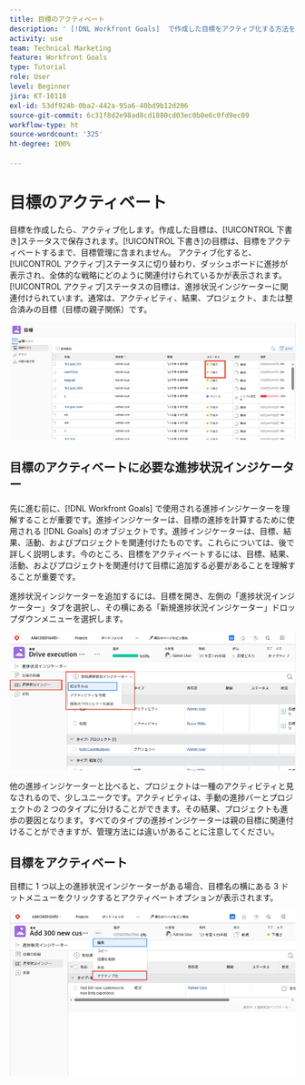 ```yaml
---
title: 目標のアクティベート
description: ' [!DNL Workfront Goals]  で作成した目標をアクティブ化する方法を説明します。'
activity: use
team: Technical Marketing
feature: Workfront Goals
type: Tutorial
role: User
level: Beginner
jira: KT-10118
exl-id: 53df924b-0ba2-442a-95a6-40bd9b12d206
source-git-commit: 6c31f8d2e98ad8cd1880cd03ec0b0e6c0fd9ec09
workflow-type: ht
source-wordcount: '325'
ht-degree: 100%

---
```


# 目標のアクティベート

目標を作成したら、アクティブ化します。作成した目標は、[!UICONTROL 下書き]ステータスで保存されます。[!UICONTROL 下書き]の目標は、目標をアクティベートするまで、目標管理に含まれません。 アクティブ化すると、[!UICONTROL アクティブ]ステータスに切り替わり、ダッシュボードに進捗が表示され、全体的な戦略にどのように関連付けられているかが表示されます。[!UICONTROL アクティブ]ステータスの目標は、進捗状況インジケーターに関連付けられています。通常は、アクティビティ、結果、プロジェクト、または整合済みの目標（目標の親子関係）です。

![下書きステータスの Workfront Goals の目標のスクリーンショット](assets/04-workfront-goals-activate-goals.png)

## 目標のアクティベートに必要な進捗状況インジケーター

先に進む前に、[!DNL Workfront Goals] で使用される進捗インジケーターを理解することが重要です。進捗インジケーターは、目標の進捗を計算するために使用される [!DNL Goals] のオブジェクトです。進捗インジケーターは、目標、結果、活動、およびプロジェクトを関連付けたものです。これらについては、後で詳しく説明します。今のところ、目標をアクティベートするには、目標、結果、活動、およびプロジェクトを関連付けて目標に追加する必要があることを理解することが重要です。

進捗状況インジケーターを追加するには、目標を開き、左側の「進捗状況インジケーター」タブを選択し、その横にある「新規進捗状況インジケーター」ドロップダウンメニューを選択します。

![結果、アクティビティ、プロジェクト、目標の進捗状況インジケーターを示すスクリーンショット。](assets/05-workfront-goals-progress-indicators.png)

他の進捗インジケーターと比べると、プロジェクトは一種のアクティビティと見なされるので、少しユニークです。アクティビティは、手動の進捗バーとプロジェクトの 2 つのタイプに分けることができます。その結果、プロジェクトも進歩の要因となります。すべてのタイプの進捗インジケーターは親の目標に関連付けることができますが、管理方法には違いがあることに注意してください。

## 目標をアクティベート

目標に 1 つ以上の進捗状況インジケーターがある場合、目標名の横にある 3 ドットメニューをクリックするとアクティベートオプションが表示されます。

![目標をアクティベートする方法を示すスクリーンショット。](assets/activate-a-goal-with-a-result.png)

